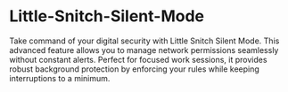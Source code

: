 # Little-Snitch-Silent-Mode
Take command of your digital security with Little Snitch Silent Mode. This advanced feature allows you to manage network permissions seamlessly without constant alerts. Perfect for focused work sessions, it provides robust background protection by enforcing your rules while keeping interruptions to a minimum.
